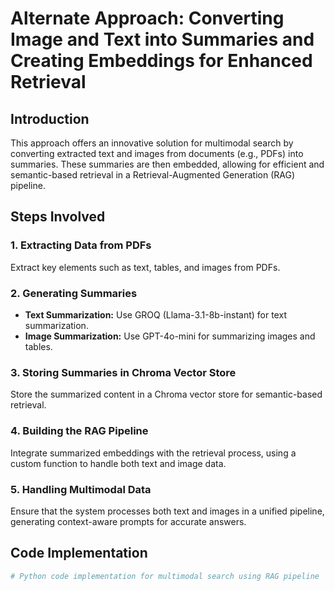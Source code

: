 # Alternate Approach: Converting Image and Text into Summaries and Creating Embeddings for Enhanced Retrieval

## Introduction

This approach offers an innovative solution for multimodal search by converting extracted text and images from documents (e.g., PDFs) into summaries. These summaries are then embedded, allowing for efficient and semantic-based retrieval in a Retrieval-Augmented Generation (RAG) pipeline.

## Steps Involved

### 1. Extracting Data from PDFs
Extract key elements such as text, tables, and images from PDFs.

### 2. Generating Summaries
- **Text Summarization:** Use GROQ (Llama-3.1-8b-instant) for text summarization.
- **Image Summarization:** Use GPT-4o-mini for summarizing images and tables.

### 3. Storing Summaries in Chroma Vector Store
Store the summarized content in a Chroma vector store for semantic-based retrieval.

### 4. Building the RAG Pipeline
Integrate summarized embeddings with the retrieval process, using a custom function to handle both text and image data.

### 5. Handling Multimodal Data
Ensure that the system processes both text and images in a unified pipeline, generating context-aware prompts for accurate answers.

## Code Implementation

```python
# Python code implementation for multimodal search using RAG pipeline

